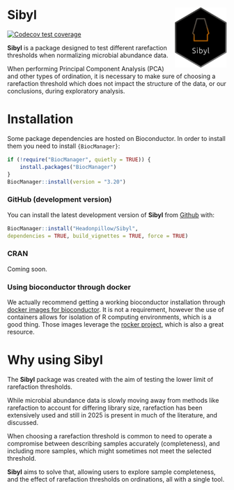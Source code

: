 # Sibyl <img src="man/figures/logo.svg" align="right" height="138" /></a>

<!-- badges: start -->
[![Codecov test coverage](https://codecov.io/gh/Headonpillow/Sibyl/graph/badge.svg)](https://app.codecov.io/gh/Headonpillow/Sibyl)
<!-- badges: end -->

**Sibyl** is a package designed to test different rarefaction thresholds when 
normalizing microbial abundance data.  

When performing Principal Component Analysis (PCA) and other types of ordination, 
it is necessary to make sure of choosing a rarefaction threshold which does not 
impact the structure of the data, or our conclusions, during exploratory analysis.  

# Installation

Some package dependencies are hosted on Bioconductor. In order to install them 
you need to install `{BiocManager}`:

``` r
if (!require("BiocManager", quietly = TRUE)) {
    install.packages("BiocManager")
}
BiocManager::install(version = "3.20")
```

### GitHub (development version)

You can install the latest development version of **Sibyl** from 
[Github](https://github.com/Headonpillow/Sibyl) with:

``` r
BiocManager::install("Headonpillow/Sibyl", 
dependencies = TRUE, build_vignettes = TRUE, force = TRUE)

```

### CRAN

Coming soon.

### Using bioconductor through docker

We actually recommend getting a working bioconductor installation through
[docker images for bioconductor](https://bioconductor.org/help/docker/). It is
not a requirement, however the use of containers allows for isolation of R
computing environments, which is a good thing. 
Those images leverage the [rocker project](https://github.com/rocker-org), which 
is also a great resource.

# Why using Sibyl

The **Sibyl** package was created with the aim of testing the lower limit of
rarefaction thresholds. 

While microbial abundance data is slowly moving away from methods like rarefaction
to account for differing library size, rarefaction has been extensively used 
and still in 2025 is present in much of the literature, and discussed.

When choosing a rarefaction threshold is common to need to operate a compromise 
between describing samples accurately (completeness), and including more samples,
which might sometimes not meet the selected threshold. 

**Sibyl** aims to solve that, allowing users to explore sample completeness, 
and the effect of rarefaction thresholds on ordinations, all with a single tool.
